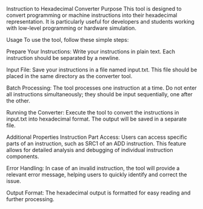 Instruction to Hexadecimal Converter
Purpose
This tool is designed to convert programming or machine instructions into their hexadecimal representation. It is particularly useful for developers and students working with low-level programming or hardware simulation.

Usage
To use the tool, follow these simple steps:

Prepare Your Instructions: Write your instructions in plain text. Each instruction should be separated by a newline.

Input File: Save your instructions in a file named input.txt. This file should be placed in the same directory as the converter tool.

Batch Processing: The tool processes one instruction at a time. Do not enter all instructions simultaneously; they should be input sequentially, one after the other.

Running the Converter: Execute the tool to convert the instructions in input.txt into hexadecimal format. The output will be saved in a separate file.

Additional Properties
Instruction Part Access: Users can access specific parts of an instruction, such as SRC1 of an ADD instruction. This feature allows for detailed analysis and debugging of individual instruction components.

Error Handling: In case of an invalid instruction, the tool will provide a relevant error message, helping users to quickly identify and correct the issue.

Output Format: The hexadecimal output is formatted for easy reading and further processing.

